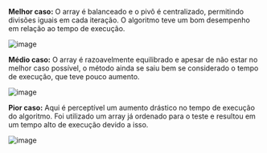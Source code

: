 **Melhor caso:** O array é balanceado e o pivô é centralizado, permitindo divisões iguais em cada iteração. O algoritmo teve um bom desempenho em relação ao tempo de execução.

![image](https://github.com/user-attachments/assets/0ea48dc6-071e-4ed3-97f4-8b3533883374)

**Médio caso:** O array é razoavelmente equilibrado e apesar de não estar no melhor caso possível, o método ainda se saiu bem se considerado o tempo de execução, que teve pouco aumento.

![image](https://github.com/user-attachments/assets/0d05b4dc-61c2-4741-aa33-ee3a7d296341)

**Pior caso:** Aqui é perceptível um aumento drástico no tempo de execução do algoritmo. Foi utilizado um array já ordenado para o teste e resultou em um tempo alto de execução devido a isso.

![image](https://github.com/user-attachments/assets/a5ab1a97-6567-4d9b-be3b-248daa713e28)

